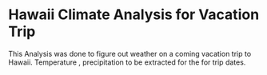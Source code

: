 # Hawaii Climate Analysis for Vacation Trip

This Analysis was done to figure out weather on a coming vacation trip to Hawaii. 
Temperature , precipitation to be extracted for the for trip dates. 

